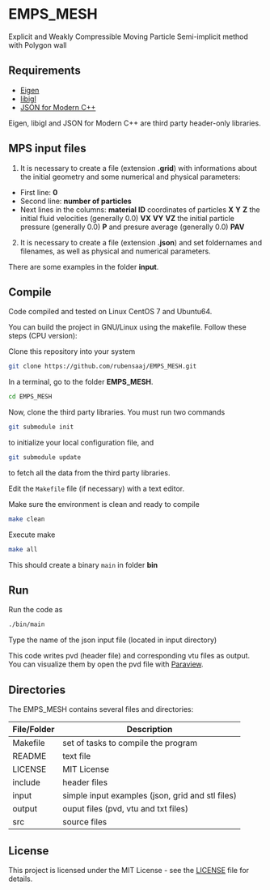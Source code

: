 # EMPS_MESH

Explicit and Weakly Compressible Moving Particle Semi-implicit method with Polygon wall

## Requirements

- [Eigen](http://eigen.tuxfamily.org/)
- [libigl](https://github.com/libigl/libigl)
- [JSON for Modern C++](https://github.com/nlohmann/json)

Eigen, libigl and JSON for Modern C++ are third party header-only libraries.

## MPS input files

1. It is necessary to create a file (extension **.grid**) with informations about the initial geometry and some numerical and physical parameters:
- First line: **0**
- Second line: **number of particles**
- Next lines in the columns: **material ID** coordinates of particles **X** **Y** **Z** the initial fluid velocities (generally 0.0) **VX** **VY** **VZ** the initial particle pressure (generally 0.0) **P** and presure average (generally 0.0) **PAV**

2. It is necessary to create a file (extension **.json**) and set foldernames and filenames, as well as physical and numerical parameters.

There are some examples in the folder **input**.

## Compile

Code compiled and tested on Linux CentOS 7 and Ubuntu64.

You can build the project in GNU/Linux using the makefile. Follow these steps (CPU version):

Clone this repository into your system
```bash
git clone https://github.com/rubensaaj/EMPS_MESH.git
```
In a terminal, go to the folder **EMPS_MESH**.
```bash
cd EMPS_MESH
```
Now, clone the third party libraries. You must run two commands
```bash
git submodule init
```
to initialize your local configuration file, and 
```bash
git submodule update
```
to fetch all the data from the third party libraries.

Edit the `Makefile` file (if necessary) with a text editor.

Make sure the environment is clean and ready to compile
```bash
make clean
```
Execute make
```bash
make all
```

This should create a binary `main` in folder **bin**

## Run
Run the code as
```bash
./bin/main
```
Type the name of the json input file (located in input directory)

This code writes pvd (header file) and corresponding vtu files as output.
You can visualize them by open the pvd file with [Paraview](https://www.paraview.org).

## Directories

The EMPS_MESH contains several files and directories:

| File/Folder | Description |
| --- | --- |
| Makefile | set of tasks to compile the program |
| README |text file |
| LICENSE |	MIT License |
| include | header files |
| input |	simple input examples (json, grid and stl files) |
| output |ouput files (pvd, vtu and txt files) |
| src |	source files |

## License

This project is licensed under the MIT License - see the [LICENSE](LICENSE) file for details.
